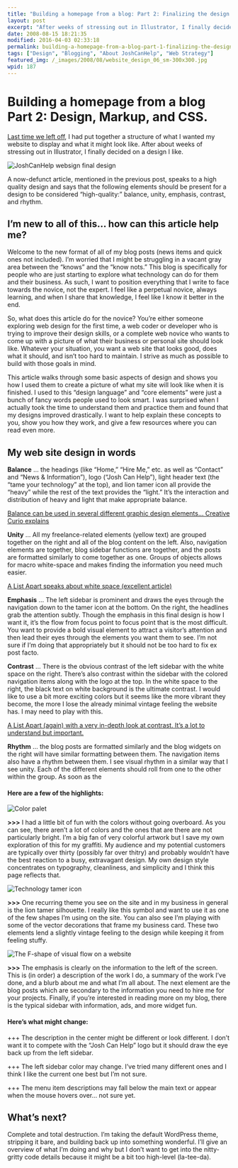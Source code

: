 ```yaml
---
title: "Building a homepage from a blog: Part 2: Finalizing the design and planning out mark-up and CSS structure."
layout: post
excerpt: "After weeks of stressing out in Illustrator, I finally decided on a design I like."
date: 2008-08-15 18:21:35
modified: 2016-04-03 02:33:18
permalink: building-a-homepage-from-a-blog-part-1-finalizing-the-design-and-planning-out-mark-up-and-css-structure/index.html
tags: ["Design", "Blogging", "About JoshCanHelp", "Web Strategy"]
featured_img: /_images/2008/08/website_design_06_sm-300x300.jpg
wpid: 187
---
```


# Building a homepage from a blog Part 2: Design, Markup, and CSS.

[Last time we left off](/building-a-homepage-from-a-blog-part-1-conceptualization-and-planning/), I had put together a structure of what I wanted my website to display and what it might look like. After about weeks of stressing out in Illustrator, I finally decided on a design I like.

![](/_images/2008/08/website_design_06_sm.jpg "JoshCanHelp websign final design")

A now-defunct article, mentioned in the previous post, speaks to a high quality design and says that the following elements should be present for a design to be considered “high-quality:” balance, unity, emphasis, contrast, and rhythm.

## I’m new to all of this… how can this article help me?

Welcome to the new format of all of my blog posts (news items and quick ones not included). I’m worried that I might be struggling in a vacant gray area between the “knows” and the “know nots.” This blog is specifically for people who are just starting to explore what technology can do for them and their business. As such, I want to position everything that I write to face towards the novice, not the expert. I feel like a perpetual novice, always learning, and when I share that knowledge, I feel like I know it better in the end.

So, what does this article do for the novice? You’re either someone exploring web design for the first time, a web coder or developer who is trying to improve their design skills, or a complete web novice who wants to come up with a picture of what their business or personal site should look like. Whatever your situation, you want a web site that looks good, does what it should, and isn’t too hard to maintain. I strive as much as possible to build with those goals in mind.

This article walks through some basic aspects of design and shows you how I used them to create a picture of what my site will look like when it is finished. I used to this “design language” and “core elements” were just a bunch of fancy words people used to look smart. I was surprised when I actually took the time to understand them and practice them and found that my designs improved drastically. I want to help explain these concepts to you, show you how they work, and give a few resources where you can read even more.

My web site design in words
---------------------------

**Balance** … the headings (like “Home,” “Hire Me,” etc. as well as “Contact” and “News &amp; Information”), logo (“Josh Can Help”), light header text (the “tame your technology” at the top), and lion tamer icon all provide the “heavy” while the rest of the text provides the “light.” It’s the interaction and distribution of heavy and light that make appropriate balance.

[Balance can be used in several different graphic design elements… Creative Curio explains](http://creativecurio.com/2008/05/the-elements-of-graphic-design-review/)

**Unity** … All my freelance-related elements (yellow text) are grouped together on the right and all of the blog content on the left. Also, navigation elements are together, blog sidebar functions are together, and the posts are formatted similarly to come together as one. Groups of objects allows for macro white-space and makes finding the information you need much easier.

[A List Apart speaks about white space (excellent article)](http://www.alistapart.com/articles/whitespace)

**Emphasis** … The left sidebar is prominent and draws the eyes through the navigation down to the tamer icon at the bottom. On the right, the headlines grab the attention subtly. Though the emphasis in this final design is how I want it, it’s the flow from focus point to focus point that is the most difficult. You want to provide a bold visual element to attract a visitor’s attention and then lead their eyes through the elements you want them to see. I’m not sure if I’m doing that appropriately but it should not be too hard to fix ex post facto.

**Contrast** … There is the obvious contrast of the left sidebar with the white space on the right. There’s also contrast within the sidebar with the colored navigation items along with the logo at the top. In the white space to the right, the black text on white background is the ultimate contrast. I would like to use a bit more exciting colors but it seems like the more vibrant they become, the more I lose the already minimal vintage feeling the website has. I may need to play with this.

[A List Apart (again) with a very in-depth look at contrast. It’s a lot to understand but important.](http://www.alistapart.com/articles/contrastandmeaning)

**Rhythm** … the blog posts are formatted similarly and the blog widgets on the right will have similar formatting between them. The navigation items also have a rhythm between them. I see visual rhythm in a similar way that I see unity. Each of the different elements should roll from one to the other within the group. As soon as the

#### Here are a few of the highlights:

![](/_images/2008/08/palet.jpg "Color palet")

**&gt;&gt;&gt;** I had a little bit of fun with the colors without going overboard. As you can see, there aren’t a lot of colors and the ones that are there are not particularly bright. I’m a big fan of very colorful artwork but I save my own exploration of this for my graffiti. My audience and my potential customers are typically over thirty (possibly far over thitry) and probably wouldn’t have the best reaction to a busy, extravagant design. My own design style concentrates on typography, cleanliness, and simplicity and I think this page reflects that.

![](/_images/2008/08/tamer_dark_big.png "Technology tamer icon")

**&gt;&gt;&gt;** One recurring theme you see on the site and in my business in general is the lion tamer silhouette. I really like this symbol and want to use it as one of the few shapes I’m using on the site. You can also see I’m playing with some of the vector decorations that frame my business card. These two elements lend a slightly vintage feeling to the design while keeping it from feeling stuffy.

![](/_images/2008/08/website_design_06_flow.jpg "The F-shape of visual flow on a website")

**&gt;&gt;&gt;** The emphasis is clearly on the information to the left of the screen. This is (in order) a description of the work I do, a summary of the work I’ve done, and a blurb about me and what I’m all about. The next element are the blog posts which are secondary to the information you need to hire me for your projects. Finally, if you’re interested in reading more on my blog, there is the typical sidebar with information, ads, and more widget fun.

#### Here’s what might change:

+++ The description in the center might be different or look different. I don’t want it to compete with the “Josh Can Help” logo but it should draw the eye back up from the left sidebar.

+++ The left sidebar color may change. I’ve tried many different ones and I think I like the current one best but I’m not sure.

+++ The menu item descriptions may fall below the main text or appear when the mouse hovers over… not sure yet.

What’s next?
------------

Complete and total destruction. I’m taking the default WordPress theme, stripping it bare, and building back up into something wonderful. I’ll give an overview of what I’m doing and why but I don’t want to get into the nitty-gritty code details because it might be a bit too high-level (la-tee-da).
